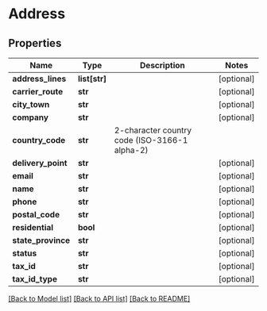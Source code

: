# Address

## Properties
Name | Type | Description | Notes
------------ | ------------- | ------------- | -------------
**address_lines** | **list[str]** |  | [optional] 
**carrier_route** | **str** |  | [optional] 
**city_town** | **str** |  | [optional] 
**company** | **str** |  | [optional] 
**country_code** | **str** | 2-character country code (ISO-3166-1 alpha-2) | 
**delivery_point** | **str** |  | [optional] 
**email** | **str** |  | [optional] 
**name** | **str** |  | [optional] 
**phone** | **str** |  | [optional] 
**postal_code** | **str** |  | [optional] 
**residential** | **bool** |  | [optional] 
**state_province** | **str** |  | [optional] 
**status** | **str** |  | [optional] 
**tax_id** | **str** |  | [optional] 
**tax_id_type** | **str** |  | [optional] 

[[Back to Model list]](../README.md#documentation-for-models) [[Back to API list]](../README.md#documentation-for-api-endpoints) [[Back to README]](../README.md)



